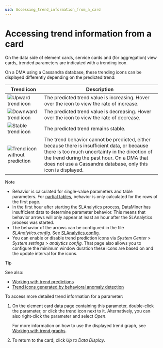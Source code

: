 ```yaml
---
uid: Accessing_trend_information_from_a_card
---
```


# Accessing trend information from a card

On the data side of element cards, service cards and (for aggregation) view cards, trended parameters are indicated with a trending icon.

On a DMA using a Cassandra database, these trending icons can be displayed differently depending on the predicted trend:

| Trend icon  | Description |
|-------------|-------------|
| ![Upward trend icon](~/user-guide/images/Trend_icon_increase.png) | The predicted trend value is increasing. Hover over the icon to view the rate of increase. |
| ![Downward trend icon](~/user-guide/images/trend_icon_decrease.png) | The predicted trend value is decreasing. Hover over the icon to view the rate of decrease. |
| ![Stable trend icon](~/user-guide/images/trend_icon_stable.png)   | The predicted trend remains stable. |
| ![Trend icon without prediction](~/user-guide/images/trend_icon_unknown.png) | The trend behavior cannot be predicted, either because there is insufficient data, or because there is too much uncertainty in the direction of the trend during the past hour. On a DMA that does not use a Cassandra database, only this icon is displayed. |

> [!NOTE]
>
> - Behavior is calculated for single-value parameters and table parameters. For [partial tables](xref:Table_parameters#partial-tables), behavior is only calculated for the rows of the first page.
> - In the first hour after starting the SLAnalytics process, DataMiner has insufficient data to determine parameter behavior. This means that behavior arrows will only appear at least an hour after the SLAnalytics process was started.
> - The behavior of the arrows can be configured in the file *SLAnalytics.config*. See [SLAnalytics.config](xref:SLAnalytics_config#slanalyticsconfig).
> - You can enable or disable trend prediction icons via *System Center* > *System settings* > *analytics config*. That page also allows you to configure the minimum window duration these icons are based on and the update interval for the icons.

> [!TIP]
> See also:
>  - [Working with trend predictions](xref:Working_with_trend_predictions)
>  - [Trend icons generated by behavioral anomaly detection](xref:Working_with_behavioral_anomaly_detection#trend-icons-on-data-pages)

To access more detailed trend information for a parameter:

1. On the element card data page containing this parameter, double-click the parameter, or click the trend icon next to it. Alternatively, you can also right-click the parameter and select *Open*.

   For more information on how to use the displayed trend graph, see [Working with trend graphs](xref:Manipulating_trend_graphs).

1. To return to the card, click *Up to Data Display*.
